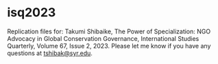 # isq2023
Replication files for: Takumi Shibaike, The Power of Specialization: NGO Advocacy in Global Conservation Governance, International Studies Quarterly, Volume 67, Issue 2, 2023.
Please let me know if you have any questions at tshibak@syr.edu.
